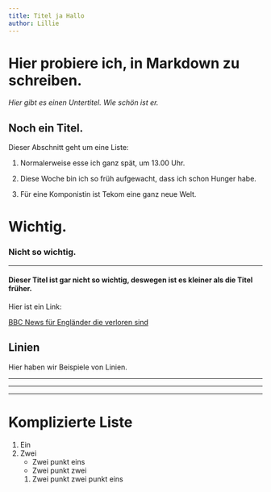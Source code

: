 ```yaml
---
title: Titel ja Hallo
author: Lillie
---
```


# Hier probiere ich, in Markdown zu schreiben.

_Hier gibt es einen Untertitel. Wie schön ist er._

## Noch ein Titel.

Dieser Abschnitt geht um eine Liste:

1. Normalerweise esse ich ganz spät, um 13.00 Uhr.

2. Diese Woche bin ich so früh aufgewacht, dass ich schon Hunger habe.

3. Für eine Komponistin ist Tekom eine ganz neue Welt.

# Wichtig.

### Nicht so wichtig.

___

#### Dieser Titel ist gar nicht so wichtig, deswegen ist es kleiner als die Titel früher.

Hier ist ein Link:

[BBC News für Engländer die verloren sind](http://bbc.co.uk/news/)



## Linien

Hier haben wir Beispiele von Linien.

***
---
___


# Komplizierte Liste

1. Ein
2. Zwei
   * Zwei punkt eins
   * Zwei punkt zwei
    1. Zwei punkt zwei punkt eins
